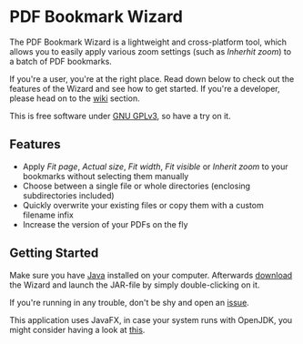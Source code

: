 # PDF Bookmark Wizard #

The PDF Bookmark Wizard is a lightweight and cross-platform tool, which allows you to easily apply various zoom settings (such as *Inherhit zoom*) to a batch of PDF bookmarks.

If you're a user, you're at the right place. Read down below to check out the features of the Wizard and see how to get started. If you're a developer, please head on to the [wiki](https://bitbucket.org/beatngu13/pdfbookmarkwizard/wiki/) section.

This is free software under [GNU GPLv3](http://www.gnu.org/licenses/), so have a try on it.

## Features ##

* Apply *Fit page*, *Actual size*, *Fit width*, *Fit visible* or *Inherit zoom* to your bookmarks without selecting them manually
* Choose between a single file or whole directories (enclosing subdirectories included)
* Quickly overwrite your existing files or copy them with a custom filename infix
* Increase the version of your PDFs on the fly

## Getting Started ##

Make sure you have [Java](http://java.com/en/download/index.jsp) installed on your computer. Afterwards [download](https://bitbucket.org/beatngu13/pdfbookmarkwizard/downloads/) the Wizard and launch the JAR-file by simply double-clicking on it. 

If you're running in any trouble, don't be shy and open an [issue](https://bitbucket.org/beatngu13/pdfbookmarkwizard/issues/).

This application uses JavaFX, in case your system runs with OpenJDK, you might consider having a look at [this](http://stackoverflow.com/questions/18547362/javafx-and-openjdk/).